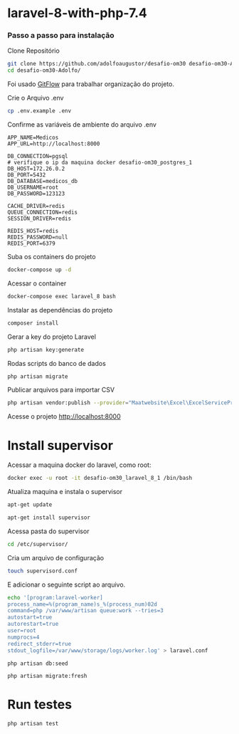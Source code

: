 
# laravel-8-with-php-7.4

### Passo a passo para instalação
Clone Repositório
```sh
git clone https://github.com/adolfoaugustor/desafio-om30 desafio-om30-Adolfo
cd desafio-om30-Adolfo/
```
Foi usado 
[GitFlow](http://danielkummer.github.io/git-flow-cheatsheet/index.pt_BR.html) para trabalhar organização do projeto.

Crie o Arquivo .env
```sh
cp .env.example .env
```


Confirme as variáveis de ambiente do arquivo .env 
```dosini
APP_NAME=Medicos
APP_URL=http://localhost:8000

DB_CONNECTION=pgsql
# verifique o ip da maquina docker desafio-om30_postgres_1
DB_HOST=172.26.0.2
DB_PORT=5432
DB_DATABASE=medicos_db
DB_USERNAME=root
DB_PASSWORD=123123

CACHE_DRIVER=redis
QUEUE_CONNECTION=redis
SESSION_DRIVER=redis

REDIS_HOST=redis
REDIS_PASSWORD=null
REDIS_PORT=6379
```


Suba os containers do projeto
```sh
docker-compose up -d
```


Acessar o container
```sh
docker-compose exec laravel_8 bash
```


Instalar as dependências do projeto
```sh
composer install
```


Gerar a key do projeto Laravel
```sh
php artisan key:generate
```

Rodas scripts do banco de dados
```sh
php artisan migrate
```

Publicar arquivos para importar CSV
```sh
php artisan vendor:publish --provider="Maatwebsite\Excel\ExcelServiceProvider" --tag=config
```

Acesse o projeto
[http://localhost:8000](http://localhost:8000)


# Install supervisor

Acessar a maquina docker do laravel, como root:
```sh
docker exec -u root -it desafio-om30_laravel_8_1 /bin/bash
```
Atualiza maquina e instala o supervisor
```sh
apt-get update

apt-get install supervisor
```

Acessa pasta do supervisor
```sh
cd /etc/supervisor/
```
Cria um arquivo de configuração
```sh
touch supervisord.conf
```

E adicionar o seguinte script ao arquivo.
```sh
echo '[program:laravel-worker]
process_name=%(program_name)s_%(process_num)02d
command=php /var/www/artisan queue:work --tries=3
autostart=true
autorestart=true
user=root
numprocs=4
redirect_stderr=true
stdout_logfile=/var/www/storage/logs/worker.log' > laravel.conf
```

```sh
php artisan db:seed
```

```sh
php artisan migrate:fresh
```

# Run testes
```sh
php artisan test
```